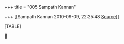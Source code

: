 +++
title = "005 Sampath Kannan"

+++
[[Sampath Kannan	2010-09-09, 22:25:48 [Source](https://groups.google.com/g/bvparishat/c/mSHNgCOPugo)]]



[TABLE]



